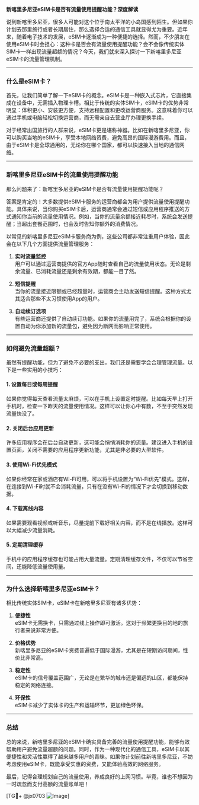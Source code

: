 **新喀里多尼亚eSIM卡是否有流量使用提醒功能？深度解读**

说到新喀里多尼亚，很多人可能对这个位于南太平洋的小岛国感到陌生。但如果你计划去那里旅行或者长期居住，那么选择合适的通信工具就显得尤为重要。近年来，随着电子技术的发展，eSIM卡逐渐成为一种便捷的选择。然而，不少朋友在使用eSIM卡时会担心：这种卡是否会有流量使用提醒功能？会不会像传统实体SIM卡一样出现流量超额的情况？今天，我们就来深入探讨一下新喀里多尼亚eSIM卡的流量管理机制。

---

### **什么是eSIM卡？**
首先，让我们简单了解一下eSIM卡的概念。eSIM卡是一种嵌入式芯片，它直接集成在设备中，无需插入物理卡槽。相比于传统的实体SIM卡，eSIM卡的优势非常明显：体积更小、安装更方便，支持远程配置和更改运营商服务。这意味着你可以通过手机或电脑轻松切换运营商，而无需亲自去营业厅办理更换手续。

对于经常出国旅行的人群来说，eSIM卡更是堪称神器。比如在新喀里多尼亚，你可以购买当地的eSIM卡，享受本地网络资费，避免高昂的国际漫游费用。而且，由于eSIM卡是全球通用的，无论你在哪个国家，都可以快速接入当地的通信网络。

---

### **新喀里多尼亚eSIM卡的流量使用提醒功能**
那么问题来了：新喀里多尼亚的eSIM卡是否有流量使用提醒功能呢？

答案是肯定的！大多数提供eSIM卡服务的运营商都会为用户提供流量使用提醒功能。具体来说，当你购买eSIM卡后，运营商通常会通过短信或应用程序推送的方式通知你当前的流量使用情况。例如，当你的流量余额接近耗尽时，系统会发送提醒；当超出套餐范围时，也会及时告知你额外的消费情况。

以常见的新喀里多尼亚eSIM卡服务商为例，这些公司都非常注重用户体验，因此会在以下几个方面提供流量管理服务：

1. **实时流量监控**  
   用户可以通过运营商提供的官方App随时查看自己的流量使用状态。无论是剩余流量、已消耗流量还是剩余有效期，都能一目了然。

2. **短信提醒**  
   当你的流量接近限额或已经超量时，运营商会主动发送短信提醒。这种方式尤其适合那些不太习惯使用App的用户。

3. **自动续订选项**  
   有些运营商还提供了自动续订功能。如果你的流量用完了，系统会根据你的设置自动为你添加新的流量包，避免因为断网而影响正常使用。

---

### **如何避免流量超额？**
虽然有提醒功能，但为了避免不必要的支出，我们还是需要学会合理管理流量。以下是一些实用的小技巧：

#### **1. 设置每日或每周提醒**
如果你觉得每天查看流量太麻烦，可以在手机上设置定时提醒。比如每天早上打开手机时，检查一下昨天的流量使用情况。这样可以让你心中有数，不至于突然发现流量快没了。

#### **2. 关闭后台应用更新**
许多应用程序会在后台自动更新，这可能会悄悄消耗你的流量。建议进入手机的设置页面，关闭不需要的应用程序更新功能，尤其是非必要的大型软件。

#### **3. 使用Wi-Fi优先模式**
如果你经常在家或酒店有Wi-Fi可用，可以将手机设置为“Wi-Fi优先”模式。这样，在连接到Wi-Fi时就不会消耗流量，只有在没有Wi-Fi的情况下才会切换到移动数据。

#### **4. 下载离线内容**
如果需要观看视频或听音乐，尽量提前下载好相关内容，而不是在线播放。这样可以大幅减少流量消耗。

#### **5. 定期清理缓存**
手机中的应用程序缓存也可能占用大量流量。定期清理缓存文件，不仅可以节省空间，还能降低流量使用量。

---

### **为什么选择新喀里多尼亚eSIM卡？**
相比传统实体SIM卡，eSIM卡在新喀里多尼亚有诸多优势：

1. **便捷性**  
   eSIM卡无需换卡，只需通过线上操作即可激活。这对于频繁更换目的地的旅行者来说非常方便。

2. **价格优势**  
   新喀里多尼亚的eSIM卡资费普遍低于国际漫游，尤其是在短期访问期间，性价比非常高。

3. **稳定性**  
   eSIM卡的信号覆盖范围广，无论是在繁华的城市还是偏远的山区，都能保持稳定的网络连接。

4. **环保性**  
   eSIM卡减少了实体卡的生产和运输环节，更加绿色环保。

---

### **总结**
总的来说，新喀里多尼亚的eSIM卡确实具备完善的流量使用提醒功能，能够有效帮助用户避免流量超额的问题。同时，作为一种现代化的通信工具，eSIM卡以其便捷性和灵活性赢得了越来越多用户的青睐。如果你计划前往新喀里多尼亚，不妨考虑使用eSIM卡，既能享受实惠的资费，又能体验高效的网络服务。

最后，记得合理规划自己的流量使用，养成良好的上网习惯。毕竟，谁也不想因为一时疏忽而支付高额的流量账单吧！

[TG💪+ @jx0703 ![Image](https://github.com/user-attachments/assets/dbca1d08-cadb-493c-b0ec-ad6f7a83f270)]